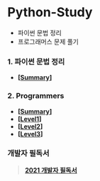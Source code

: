 # Python-Study

- 파이썬 문법 정리
- 프로그래머스 문제 풀기


### 1. 파이썬 문법 정리 
   - **[[Summary](https://github.com/Hyeonjiwon/Python-Study/tree/main/%ED%8C%8C%EC%9D%B4%EC%8D%AC%20%EB%AC%B8%EB%B2%95%20%EC%A0%95%EB%A6%AC)]**

### 2. Programmers 
   - **[[Summary](https://github.com/Hyeonjiwon/Python-Study/tree/main/Programmers)]**
   - **[[Level1](https://github.com/Hyeonjiwon/Python-Study/tree/main/Programmers/Level1)]**
   - **[[Level2]()]**
   - **[[Level3]()]**


   ### 개발자 필독서
   > **[2021 개발자 필독서](https://www.kyobobook.co.kr/eventRenewal/eventViewByPid.laf?eventPid=42768)**